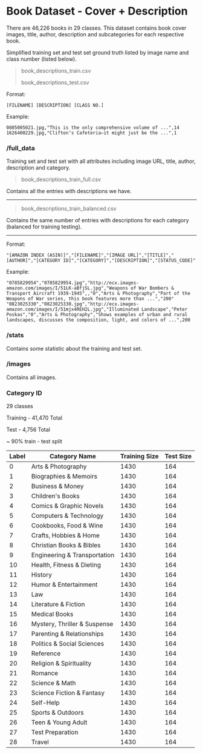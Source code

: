 # Book Dataset - Cover + Description

There are 46,226 books in 29 classes. This dataset contains book cover images, title, author, description and subcategories for each respective book.

Simplified training set and test set ground truth listed by image name and class number (listed below).

>book_descriptions_train.csv
> 
>book_descriptions_test.csv

Format:
```
[FILENAME] [DESCRIPTION] [CLASS NO.]
```

Example:
```
0805005021.jpg,"This is the only comprehensive volume of ...",14
1626400229.jpg,"Clifton’s Cafeteria―it might just be the ...",1
```

### /full_data


Training set and test set with all attributes including image URL, title, author, description and category.

>book_descriptions_train_full.csv

Contains all the entries with descriptions we have.

---

>book_descriptions_train_balanced.csv

Contains the same number of entries with descriptions for each category (balanced for training testing).

---

Format:
```
"[AMAZON INDEX (ASIN)]","[FILENAME]","[IMAGE URL]","[TITLE]","[AUTHOR]","[CATEGORY ID]","[CATEGORY]","[DESCRIPTION]","[STATUS_CODE]"
```

Example:
```
"0785829954","0785829954.jpg","http://ecx.images-amazon.com/images/I/51LK-aBfjSL.jpg","Weapons of War Bombers & Transport Aircraft 1939-1945",,"0","Arts & Photography","Part of the Weapons of War series, this book features more than ...","200"
"0823025330","0823025330.jpg","http://ecx.images-amazon.com/images/I/51mjx4REH2L.jpg","Illuminated Landscape","Peter Poskas","0","Arts & Photography","Shows examples of urban and rural landscapes, discusses the composition, light, and colors of ...",200
```

### /stats

Contains some statistic about the training and test set.

### /images

Contains all images.

### Category ID

29 classes

Training - 41,470 Total

Test - 4,756 Total

~ 90% train - test split

| Label |Category Name|Training Size|Test Size|
|-------|---|---|---|
| 0     |Arts & Photography|1430|164|
| 1     |Biographies & Memoirs|1430|164|
| 2     |Business & Money|1430|164|
| 3     |Children's Books|1430|164|
| 4     |Comics & Graphic Novels|1430|164|
| 5     |Computers & Technology|1430|164|
| 6     |Cookbooks, Food & Wine|1430|164|
| 7     |Crafts, Hobbies & Home|1430|164|
| 8     |Christian Books & Bibles|1430|164|
| 9     |Engineering & Transportation|1430|164|
| 10    |Health, Fitness & Dieting|1430|164|
| 11    |History|1430|164|
| 12    |Humor & Entertainment|1430|164|
| 13    |Law|1430|164|
| 14    |Literature & Fiction|1430|164|
| 15    |Medical Books|1430|164|
| 16    |Mystery, Thriller & Suspense|1430|164|
| 17    |Parenting & Relationships|1430|164|
| 18    |Politics & Social Sciences|1430|164|
| 19    |Reference|1430|164|
| 20    |Religion & Spirituality|1430|164|
| 21    |Romance|1430|164|
| 22    |Science & Math|1430|164|
| 23    |Science Fiction & Fantasy|1430|164|
| 24    |Self-Help|1430|164|
| 25    |Sports & Outdoors|1430|164|
| 26    |Teen & Young Adult|1430|164|
| 27    |Test Preparation|1430|164|
| 28    |Travel|1430|164|
